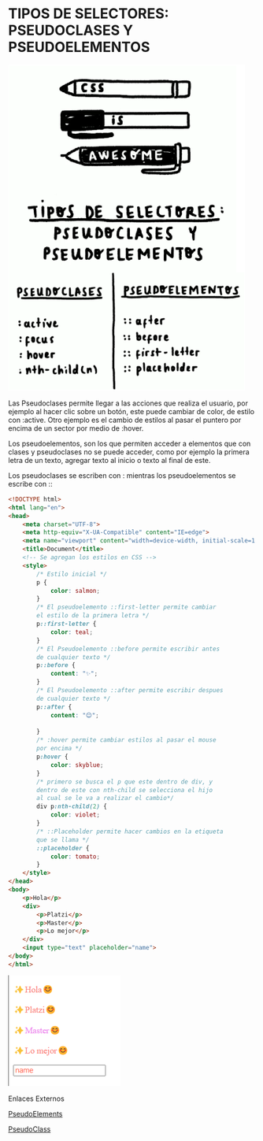 # TIPOS DE SELECTORES: PSEUDOCLASES Y PSEUDOELEMENTOS

![](../images/img30.png)

Las Pseudoclases permite llegar a las acciones que realiza el usuario, por ejemplo al hacer clic sobre un botón, este puede cambiar de color, de estilo con :active. Otro ejemplo es el cambio de estilos al pasar el puntero por encima de un sector por medio de :hover.

Los pseudoelementos, son los que permiten acceder a elementos que con clases y pseudoclases no se puede acceder, como por ejemplo la primera letra de un texto, agregar texto al inicio o texto al final de este.

Los pseudoclases se escriben con : mientras los pseudoelementos se escribe con ::

~~~html
<!DOCTYPE html>
<html lang="en">
<head>
    <meta charset="UTF-8">
    <meta http-equiv="X-UA-Compatible" content="IE=edge">
    <meta name="viewport" content="width=device-width, initial-scale=1.0">
    <title>Document</title>
    <!-- Se agregan los estilos en CSS -->
    <style>
        /* Estilo inicial */
        p {
            color: salmon;
        }
        /* El pseudoelemento ::first-letter permite cambiar 
        el estilo de la primera letra */
        p::first-letter {
            color: teal;
        }
        /* El Pseudoelemento ::before permite escribir antes 
        de cualquier texto */
        p::before {
            content: "✨";
        }
        /* El Pseudoelemento ::after permite escribir despues 
        de cualquier texto */
        p::after {
            content: "😊";

        }
        /* :hover permite cambiar estilos al pasar el mouse 
        por encima */
        p:hover {
            color: skyblue;
        }
        /* primero se busca el p que este dentro de div, y 
        dentro de este con nth-child se selecciona el hijo 
        al cual se le va a realizar el cambio*/
        div p:nth-child(2) {
            color: violet;
        }
        /* ::Placeholder permite hacer cambios en la etiqueta 
        que se llama */
        ::placeholder {
            color: tomato;
        }
    </style>
</head>
<body>
    <p>Hola</p>
    <div>
        <p>Platzi</p>
        <p>Master</p>
        <p>Lo mejor</p>
    </div>
    <input type="text" placeholder="name">
</body>
</html>
~~~

![](../images/img31.png)

Enlaces Externos

[PseudoElements](https://developer.mozilla.org/en-US/docs/Web/CSS/Pseudo-elements)

[PseudoClass](https://css-tricks.com/pseudo-class-selectors/)